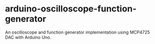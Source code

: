 # arduino-oscilloscope-function-generator
An oscilloscope and function generator implementation using MCP4725 DAC with Arduino Uno.
